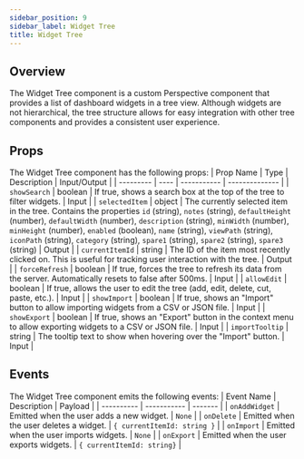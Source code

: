 ```yaml
---
sidebar_position: 9
sidebar_label: Widget Tree
title: Widget Tree
---
```


## Overview

The Widget Tree component is a custom Perspective component that provides a list of dashboard widgets in a tree view. Although widgets are not hierarchical, the tree structure allows for easy integration with other tree components and provides a consistent user experience.

## Props

The Widget Tree component has the following props:
| Prop Name | Type | Description | Input/Output |
| --------- | ---- | ----------- | -------------- |
| `showSearch` | boolean | If true, shows a search box at the top of the tree to filter widgets. | Input |
| `selectedItem` | object | The currently selected item in the tree. Contains the properties `id` (string), `notes` (string), `defaultHeight` (number), `defaultWidth` (number), `description` (string), `minWidth` (number), `minHeight` (number), `enabled` (boolean), `name` (string), `viewPath` (string), `iconPath` (string), `category` (string), `spare1` (string), `spare2` (string), `spare3` (string) | Output |
| `currentItemId` | string | The ID of the item most recently clicked on. This is useful for tracking user interaction with the tree. | Output |
| `forceRefresh` | boolean | If true, forces the tree to refresh its data from the server. Automatically resets to false after 500ms. | Input |
| `allowEdit` | boolean | If true, allows the user to edit the tree (add, edit, delete, cut, paste, etc.). | Input |
| `showImport` | boolean | If true, shows an "Import" button to allow importing widgets from a CSV or JSON file. | Input |
| `showExport` | boolean | If true, shows an "Export" button in the context menu to allow exporting widgets to a CSV or JSON file. | Input |
| `importTooltip` | string | The tooltip text to show when hovering over the "Import" button. | Input |

## Events

The Widget Tree component emits the following events:
| Event Name | Description | Payload |
| ---------- | ----------- | ------- |
| `onAddWidget` | Emitted when the user adds a new widget. | `None` |
| `onDelete` | Emitted when the user deletes a widget. | `{ currentItemId: string }` |
| `onImport` | Emitted when the user imports widgets. | `None` |
| `onExport` | Emitted when the user exports widgets. | `{ currentItemId: string}` |
